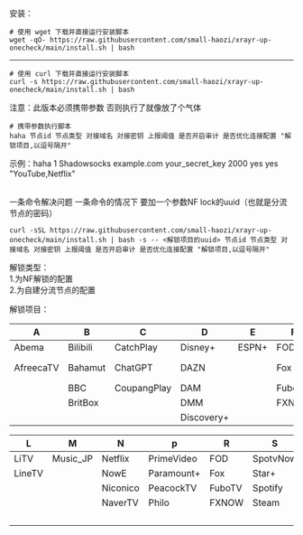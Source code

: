安装：
```
# 使用 wget 下载并直接运行安装脚本
wget -qO- https://raw.githubusercontent.com/small-haozi/xrayr-up-onecheck/main/install.sh | bash
```
-------------------------------------------------------------------------------------------------------
```
# 使用 curl 下载并直接运行安装脚本
curl -s https://raw.githubusercontent.com/small-haozi/xrayr-up-onecheck/main/install.sh | bash
```

注意：此版本必须携带参数 否则执行了就像放了个气体

```
# 携带参数执行脚本
haha 节点id 节点类型 对接域名 对接密钥 上报阈值 是否开启审计 是否优化连接配置 "解锁项目,以逗号隔开"
```
示例：haha 1 Shadowsocks example.com your_secret_key 2000 yes yes "YouTube,Netflix"<br><br>

一条命令解决问题  一条命令的情况下 要加一个参数NF lock的uuid（也就是分流节点的密码）
```
curl -sSL https://raw.githubusercontent.com/small-haozi/xrayr-up-onecheck/main/install.sh | bash -s -- <解锁项目的uuid> 节点id 节点类型 对接域名 对接密钥 上报阈值 是否开启审计 是否优化连接配置 "解锁项目,以逗号隔开"
```


解锁类型：<br>
1.为NF解锁的配置<br>
2.为自建分流节点的配置

解锁项目：



| A                  | B                  | C                  | D                  | E                  | F                  | H                  | J                  | K                  |
|--------------------|--------------------|--------------------|--------------------|--------------------|--------------------|--------------------|--------------------|--------------------|
| Abema              | Bilibili           | CatchPlay          | Disney+            | ESPN+              | FOD                | HboGO              | J-OnDemand         | KKTV               |
| AfreecaTV          | Bahamut            | ChatGPT            | DAZN               |                    | Fox                | HBO Max            | JapaneseGames      | KBSDomestic        |
|                    | BBC                | CoupangPlay        | DAM                |                    | FuboTV             | Hulu               |                    |                    |
|                    | BritBox            |                    | DMM                |                    | FXNOW              |                    |                    |                    |
|                    |                    |                    | Discovery+         |                    |                    |                    |                    |                    |

| L                  | M                  | N                  | p                  | R                  | S                  | T                  | U                  | W                  | Y                  |
|--------------------|--------------------|--------------------|--------------------|--------------------|--------------------|--------------------|--------------------|--------------------|--------------------|
| LiTV               | Music_JP           | Netflix            | PrimeVideo         | FOD                | SpotvNow           | TikTok             | UNEXT              | Watcha             | YouTube            |
| LineTV             |                    | NowE               | Paramount+         | Fox                | Star+              | TVB                | VIU                | WOWOW              |                    |
|                    |                    | Niconico           | PeacockTV          | FuboTV             | Spotify            | Telasa             |                    |                    |                    |
|                    |                    | NaverTV            | Philo              | FXNOW              | Steam              | Tving              |                    |                    |                    |
|                    |                    |                    |                    |                    |                    | TLCGO              |                    |                    |                    |



